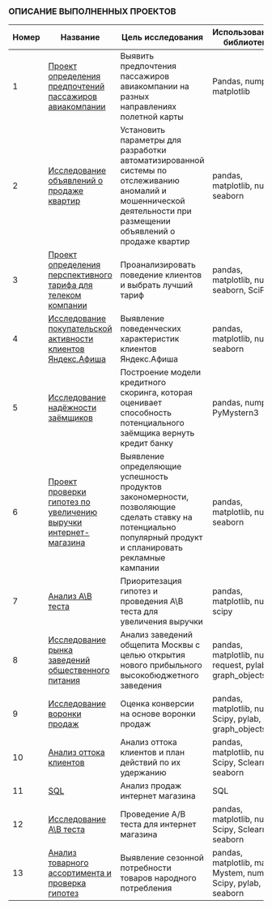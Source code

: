 ### ОПИСАНИЕ ВЫПОЛНЕННЫХ ПРОЕКТОВ

| Номер | Название | Цель исследования | Использованные библиотеки
| ------ | ------ | ------ | ------ |
| 1 | [Проект определения предпочтений пассажиров авиакомпании](https://github.com/AzElvira/Elya_pro/tree/master/Proekt_opredeleniya_predpochtenii_passazhirov_aviakompanii) | Выявить предпочтения пассажиров авиакомпании на разных направлениях полетной карты | Pandas, numpy, matplotlib |
| 2 | [Исследование объявлений о продаже квартир](https://github.com/AzElvira/Elya_pro/tree/master/Issledovanie_obyavlenii_o_prodazhe_kvartir) | Установить параметры для разработки автоматизированной системы по отслеживанию аномалий и мошеннической деятельности при размещении объявлений о продаже квартир | pandas, matplotlib, numpy, seaborn |
| 3 | [Проект определения перспективного тарифа для телеком компании](https://github.com/AzElvira/Elya_pro/tree/master/Proekt_opredelenie_perspektivnogo_tarifa_dlya_telecom_companii) | Проанализировать поведение клиентов и выбрать лучший тариф | pandas, matplotlib, numpy, seaborn, SciPy |
| 4 | [Исследование покупательской активности клиентов Яндекс.Афиша](https://github.com/AzElvira/Elya_pro/tree/master/Issledovanie_pokupatelskoi_aktivnosti_klientov_Yandex_afisha) | Выявление поведенческих характеристик клиентов Яндекс.Афиша | pandas, matplotlib, numpy, seaborn |
| 5 | [Исследование надёжности заёмщиков](https://github.com/AzElvira/Elya_pro/tree/master/Issledovanie_nadezhnosti_zayomshikov) | Построение модели кредитного скоринга, которая оценивает способность потенциального заёмщика вернуть кредит банку | pandas, numpy, PyMystern3 |
| 6 | [Проект проверки гипотез по увеличению выручки интернет-магазина](https://github.com/AzElvira/Elya_pro/tree/master/Proekt_proverki_gipotez_po_uvelicheniyu_viruchki_internet_magazina) | Выявление определяющие успешность продуктов закономерности, позволяющие сделать ставку на потенциально популярный продукт и спланировать рекламные кампании | pandas, matplotlib, numpy, seaborn |
| 7 | [Анализ А\В теста](https://github.com/AzElvira/Elya_pro/tree/master/Analis%20AB%20testa) | Приоритезация гипотез и проведения А\В теста для увеличения выручки | pandas, matplotlib, numpy, scipy |
| 8 | [Исследование рынка заведений общественного питания](https://github.com/AzElvira/Elya_pro/tree/master/Issledovanie%20zavedenii%20obshepita) | Анализ заведений общепита Москвы с целью открытия нового прибыльного высокобюджетного заведения | pandas, matplotlib, numpy, request, pylab, graph_objects |
| 9 | [Исследование воронки продаж](https://github.com/AzElvira/Elya_pro/tree/master/productovaya%20voronka) | Оценка конверсии на основе воронки продаж | pandas, matplotlib, numpy, Scipy, pylab, graph_objects |
| 10| [Анализ оттока клиентов](https://github.com/AzElvira/Elya_pro/tree/master/Issledovanie%20ottoka%20klientov) | Анализ оттока клиентов и план действий по их удержанию| pandas, matplotlib, numpy, Scipy, Sclearn, seaborn |
| 11| [SQL](https://github.com/AzElvira/Elya_pro/tree/master/SQL) | Анализ продаж интернет магазина| SQL |
| 12| [Исследование А\В теста](https://github.com/AzElvira/Elya_pro/tree/master/A:B%20test) | Проведение А/В теста для интернет магазина| pandas, matplotlib, numpy, Scipy, Sclearn, seaborn |
| 13| [Анализ товарного ассортимента и проверка гипотез](https://github.com/AzElvira/Elya_pro/tree/master/E%20commerce) | Выявление сезонной потребности товаров народного потребления| pandas, matplotlib, math, Mystem, numpy, Scipy, pylab, seaborn |
